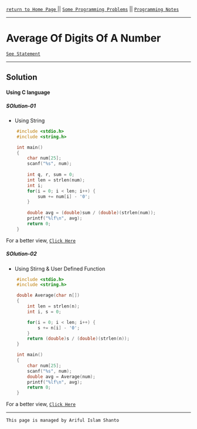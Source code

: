 [ `return to Home Page` ](https://shanto-swe029.github.io) || [`Some Programming Problems`](https://shanto-swe029.github.io/programmingproblems) || [`Programming Notes`](https://shanto-swe029.github.io/programmingnotes)

***

# Average Of Digits Of A Number

[`See Statement`](https://shanto-swe029.github.io/programmingproblem/averageofdigits/statement)

***

## Solution

#### Using C language

##### SOlution-01
- Using String

```c
    #include <stdio.h>
    #include <string.h>

    int main()
    {
        char num[25];
        scanf("%s", num);
        
        int q, r, sum = 0;
        int len = strlen(num);
        int i;
        for(i = 0; i < len; i++) {
            sum += num[i] - '0';
        }
        
        double avg = (double)sum / (double)(strlen(num));
        printf("%lf\n", avg);
        return 0;
    }
```

For a better view, [`Click Here`](https://pastebin.com/3A6bx5XC)

##### SOlution-02
- Using Stirng & User Defined Function

```c
    #include <stdio.h>
    #include <string.h>

    double Average(char n[])
    {
        int len = strlen(n);
        int i, s = 0;

        for(i = 0; i < len; i++) {
            s += n[i] - '0';
        }
        return (double)s / (double)(strlen(n));
    }

    int main()
    {
        char num[25];
        scanf("%s", num);
        double avg = Average(num);
        printf("%lf\n", avg);
        return 0;
    }
```

For a better view, [`Click Here`](https://pastebin.com/WGzDycxw)

***

`This page is managed by Ariful Islam Shanto`










